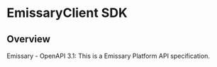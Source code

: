 # EmissaryClient SDK

## Overview

Emissary - OpenAPI 3.1: This is a Emissary Platform API specification.